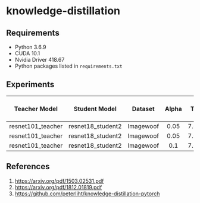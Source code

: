 # knowledge-distillation

## Requirements

* Python 3.6.9
* CUDA 10.1
* Nvidia Driver 418.67
* Python packages listed in `requirements.txt`

## Experiments

|   Teacher Model   |   Student Model   |  Dataset  | Alpha | T | Accuracy (Distilled) | Accuracy (Only Student) | Code |
|:-----------------:|:-----------------:|:---------:|:-----:|:-:|:--------------------:|:-----------------------:|:----:|
| resnet101_teacher | resnet18_student2 | Imagewoof |  0.05 |7.0|  **0.9247** |    0.9165      |   [link](https://github.com/stdereka/knowledge-distillation/tree/04337ce3037bbfbaed0d0a229cbfbbb235e57b7d)   |
|resnet101_teacher|resnet18_student2|Imagewoof|0.05|7.0|**0.9277**|0.9201| [link](https://github.com/stdereka/knowledge-distillation/tree/d6c45027457de12ae8a5575ff969e70175af708f) |
|resnet101_teacher|resnet18_student2|Imagewoof|0.1|7.0|**0.9308**|0.9201| [link](https://github.com/stdereka/knowledge-distillation/tree/8e4e5f609b095c2a57c59261cdd54501eedb9e15) |



## References

1. https://arxiv.org/pdf/1503.02531.pdf
2. https://arxiv.org/pdf/1812.01819.pdf
3. https://github.com/peterliht/knowledge-distillation-pytorch
